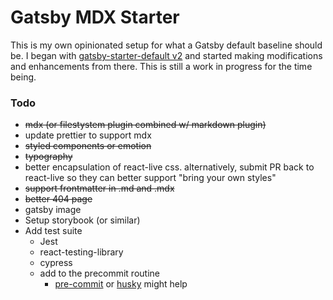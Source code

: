 # Gatsby MDX Starter

This is my own opinionated setup for what a Gatsby default baseline should be. I began with [gatsby-starter-default v2](https://github.com/gatsbyjs/gatsby-starter-default) and started making modifications and enhancements from there. This is still a work in progress for the time being.

### Todo

- ~~mdx (or filestystem plugin combined w/ markdown plugin)~~
- update prettier to support mdx
- ~~styled components or emotion~~
- ~~typography~~
- better encapsulation of react-live css. alternatively, submit PR back to react-live so they can better support "bring your own styles"
- ~~support frontmatter in .md and .mdx~~
- ~~better 404 page~~
- gatsby image
- Setup storybook (or similar)
- Add test suite
  - Jest
  - react-testing-library
  - cypress
  - add to the precommit routine
    - [pre-commit](https://github.com/observing/pre-commit) or [husky](https://github.com/typicode/husky) might help
